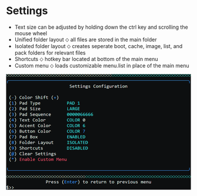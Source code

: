 # Settings
- Text size can be adjusted by holding down the ctrl key and scrolling the mouse wheel
- Unified folder layout ⬦ all files are stored in the main folder
- Isolated folder layout ⬦ creates seperate boot, cache, image, list, and pack folders for relevant files
- Shortcuts ⬦ hotkey bar located at bottom of the main menu
- Custom menu ⬦ loads customizable menu.list in place of the main menu

![Alt text](https://raw.githubusercontent.com/joshuacline/documentation/main/windick/png/settings.png "settings")
